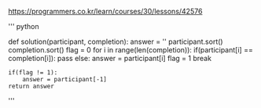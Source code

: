
https://programmers.co.kr/learn/courses/30/lessons/42576

'''
python




def solution(participant, completion):
    answer = ''
    participant.sort()
    completion.sort()
    flag = 0
    for i in range(len(completion)):
        if(participant[i] == completion[i]):
            pass
        else:
            answer = participant[i]
            flag = 1
            break
            
    if(flag != 1):
        answer = participant[-1]
    return answer
    
    
'''

